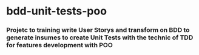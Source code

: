 # bdd-unit-tests-poo

### Projetc to training write User Storys and transform on BDD to generate insumes to create Unit Tests with the technic of TDD for features development with POO
